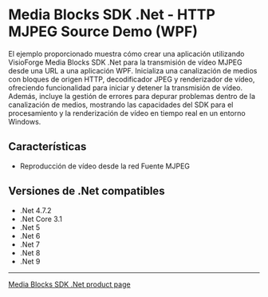 # Media Blocks SDK .Net - HTTP MJPEG Source Demo (WPF)

El ejemplo proporcionado muestra cómo crear una aplicación utilizando VisioForge Media Blocks SDK .Net para la transmisión de vídeo MJPEG desde una URL a una aplicación WPF. Inicializa una canalización de medios con bloques de origen HTTP, decodificador JPEG y renderizador de vídeo, ofreciendo funcionalidad para iniciar y detener la transmisión de vídeo. Además, incluye la gestión de errores para depurar problemas dentro de la canalización de medios, mostrando las capacidades del SDK para el procesamiento y la renderización de vídeo en tiempo real en un entorno Windows.

## Características

- Reproducción de vídeo desde la red Fuente MJPEG

## Versiones de .Net compatibles

- .Net 4.7.2
- .Net Core 3.1
- .Net 5
- .Net 6
- .Net 7
- .Net 8
- .Net 9

---

[Media Blocks SDK .Net product page](https://www.visioforge.com/media-blocks-sdk)

